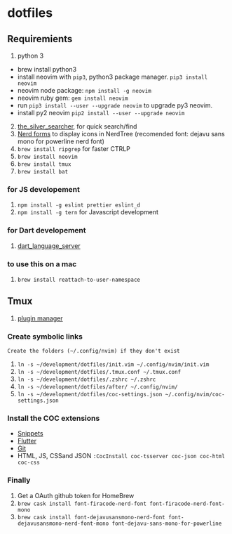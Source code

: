 # dotfiles

## Requiremients
1. python 3
  - brew install python3
  - install neovim with `pip3`, python3 package manager. `pip3 install neovim`
  - neovim node package: `npm install -g neovim`
  - neovim ruby gem: `gem install neovim`
  - run `pip3 install --user --upgrade neovim` to upgrade py3 neovim.
  - install py2 neovim `pip2 install --user --upgrade neovim`
2. [the_silver_searcher](https://github.com/ggreer/the_silver_searcher), for quick search/find
3. [Nerd forms](https://github.com/ryanoasis/nerd-fonts) to display icons in NerdTree (recomended font: dejavu sans mono for powerline nerd font)
4. `brew install ripgrep` for faster CTRLP
5. `brew install neovim`
6. `brew install tmux`
7. `brew install bat`

### for JS developement
1. `npm install -g eslint prettier eslint_d`
2. `npm install -g tern` for Javascript development


### for Dart developement
1.  [dart_language_server](https://github.com/natebosch/dart_language_server)


### to use this on a mac
1. `brew install reattach-to-user-namespace`

## Tmux
1. [plugin manager](https://github.com/tmux-plugins/tpm)

### Create symbolic links
`Create the folders (~/.config/nvim) if they don't exist`

1. `ln -s ~/development/dotfiles/init.vim ~/.config/nvim/init.vim`
2. `ln -s ~/development/dotfiles/.tmux.conf ~/.tmux.conf`
3. `ln -s ~/development/dotfiles/.zshrc ~/.zshrc`
4. `ln -s ~/development/dotfiles/after/ ~/.config/nvim/`
5. `ln -s ~/development/dotfiles/coc-settings.json ~/.config/nvim/coc-settings.json`


### Install the COC extensions
- [Snippets](https://github.com/neoclide/coc-snippets)
- [Flutter](https://github.com/iamcco/coc-flutter)
- [Git](https://github.com/neoclide/coc-git)
- HTML, JS, CSSand JSON `:CocInstall coc-tsserver coc-json coc-html coc-css`



### Finally
1. Get a OAuth github token for HomeBrew
2. `brew cask install font-firacode-nerd-font font-firacode-nerd-font-mono`
3. `brew cask install font-dejavusansmono-nerd-font font-dejavusansmono-nerd-font-mono font-dejavu-sans-mono-for-powerline`
